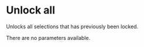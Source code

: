 # Unlock all

Unlocks all selections that has previously been locked.

There are no parameters available.

